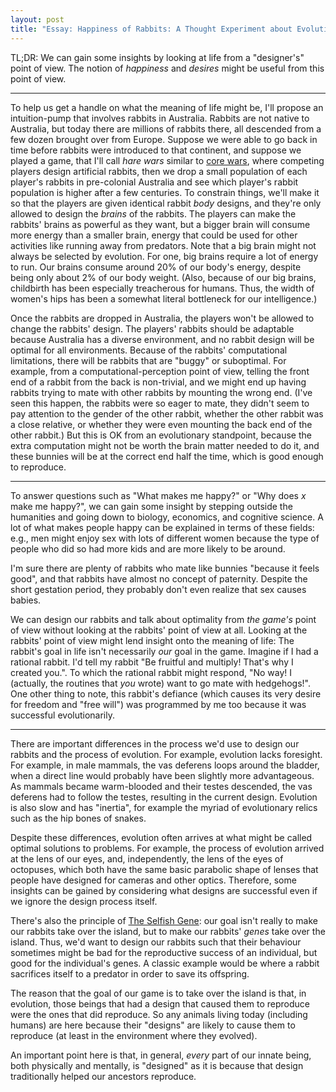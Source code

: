 ```yaml
---
layout: post
title: "Essay: Happiness of Rabbits: A Thought Experiment about Evolution"
---
```


[^1]: Recognizing that permanent fulfillment of desire is impossible, Buddhism teaches that a person should seek to free themselves from desire.


TL;DR: We can gain some insights by looking at life from a "designer's" point of view.  The notion of *happiness* and *desires* might be useful
from this point of view.

***

To help us get a handle on what the meaning of life might be, I'll propose an intuition-pump that involves rabbits in Australia.  Rabbits are
not native to Australia, but today there are millions of rabbits there, all descended from a few dozen brought over from Europe.  Suppose we
were able to go back in time before rabbits were introduced to that continent, and suppose we played a game, that I'll call *hare wars* similar
to [core wars](https://wikipedia.com/core_wars), where competing players design artificial rabbits, then we drop a small population of each
player's rabbits in pre-colonial Australia and see which player's rabbit population is higher after a few centuries.  To constrain things, we'll
make it so that the players are given identical rabbit *body* designs, and they're only allowed to design the *brains* of the rabbits.  The
players can make the rabbits' brains as powerful as they want, but a bigger brain will consume more energy than a smaller brain, energy that
could be used for other activities like running away from predators.  Note that a big brain might not always be selected by evolution.  For one,
big brains require a lot of energy to run.  Our brains consume around 20% of our body's energy, despite being only about 2% of our body weight.
(Also, because of our big brains, childbirth has been especially treacherous for humans.  Thus, the width of women's hips has been a somewhat
literal bottleneck for our intelligence.)

Once the rabbits are dropped in Australia, the players won't be allowed to change the rabbits' design.  The players' rabbits should be adaptable
because Australia has a diverse environment, and no rabbit design will be optimal for all environments.  Because of the rabbits' computational
limitations, there will be rabbits that are "buggy" or suboptimal.  For example, from a computational-perception point of view, telling the
front end of a rabbit from the back is non-trivial, and we might end up having rabbits trying to mate with other rabbits by mounting the wrong
end.  (I've seen this happen, the rabbits were so eager to mate, they didn't seem to pay attention to the gender of the other rabbit, whether
the other rabbit was a close relative, or whether they were even mounting the back end of the other rabbit.)  But this is OK from an
evolutionary standpoint, because the extra computation might not be worth the brain matter needed to do it, and these bunnies will be at the
correct end half the time, which is good enough to reproduce.

***

To answer questions such as "What makes me happy?" or "Why does *x* make me happy?", we can gain some insight by stepping outside the humanities
and going down to biology, economics, and cognitive science.  A lot of what makes people happy can be explained in terms of these fields: e.g.,
men might enjoy sex with lots of different women because the type of people who did so had more kids and are more likely to be around.

I'm sure there are plenty of rabbits who mate like bunnies "because it feels good", and that rabbits have almost no concept of paternity.
Despite the short gestation period, they probably don't even realize that sex causes babies.

We can design our rabbits and talk about optimality from *the game's* point of view without looking at the rabbits' point of view at all.
Looking at the rabbits' point of view might lend insight onto the meaning of life: The rabbit's goal in life isn't necessarily *our* goal in the
game.  Imagine if I had a rational rabbit.  I'd tell my rabbit "Be fruitful and multiply!  That's why I created you.".  To which the rational
rabbit might respond, "No way!  I (actually, the routines that *you* wrote) want to go mate with hedgehogs!".  One other thing to note, this
rabbit's defiance (which causes its very desire for freedom and "free will") was programmed by me too because it was successful evolutionarily.

***

There are important differences in the process we'd use to design our rabbits and the process of evolution.  For example, evolution lacks
foresight.  For example, in male mammals, the vas deferens loops around the bladder, when a direct line would probably have been slightly more
advantageous.  As mammals became warm-blooded and their testes descended, the vas deferens had to follow the testes, resulting in the current
design.  Evolution is also slow and has "inertia", for example the myriad of evolutionary relics such as the hip bones of snakes.

Despite these differences, evolution often arrives at what might be called optimal solutions to problems.  For example, the process of evolution
arrived at the lens of our eyes, and, independently, the lens of the eyes of octopuses, which both have the same basic parabolic shape of lenses
that people have designed for cameras and other optics.  Therefore, some insights can be gained by considering what designs are successful even
if we ignore the design process itself.

There's also the principle of [The Selfish Gene](https://en.wikipedia.org/wiki/The_Selfish_Gene): our goal isn't really to make our rabbits take
over the island, but to make our rabbits' *genes* take over the island.  Thus, we'd want to design our rabbits such that their behaviour
sometimes might be bad for the reproductive success of an individual, but good for the individual's genes.  A classic example would be where a
rabbit sacrifices itself to a predator in order to save its offspring.

The reason that the goal of our game is to take over the island is that, in evolution, those beings that had a design that caused them to
reproduce were the ones that did reproduce.  So any animals living today (including humans) are here because their "designs" are likely to cause
them to reproduce (at least in the environment where they evolved).

An important point here is that, in general, *every* part of our innate being, both physically and mentally, is "designed" as it is because that
design traditionally helped our ancestors reproduce.

<!-- Likewise, *every* aspect of a plant is that way for a reason.  The reason is evolution.  Even -->
<!-- the designs of the flowers, and the shape of the leaves have been constrained to be the way -->
<!-- they are by some ruthless evolutionary process.  For example, the designs on some flowers -->
<!-- radiate inward, which acts, in effect, as guidance for insects coming, which come to pollinate -->
<!-- the flowers in exchange for a bit of nectar. -->

